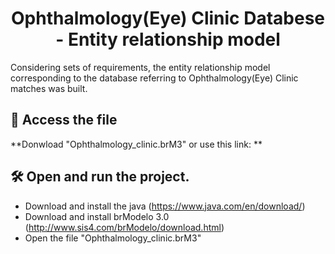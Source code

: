<h1 align="center"> Ophthalmology(Eye) Clinic Databese - Entity relationship model </h1>

Considering sets of requirements, the entity relationship model corresponding to the database referring to Ophthalmology(Eye) Clinic matches was built.

## 📁 Access the file

**Donwload "Ophthalmology_clinic.brM3" or use this link: **

## 🛠️ Open and run the project.

- Download and install the java (https://www.java.com/en/download/)
- Download and install brModelo 3.0 (http://www.sis4.com/brModelo/download.html)
- Open the file "Ophthalmology_clinic.brM3"


